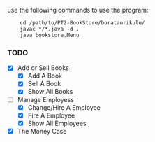 use the following commands to use the program:

```
	cd /path/to/PT2-BookStore/boratanrikulu/
	javac */*.java -d .
	java bookstore.Menu
```


### TODO  
* [x]  Add or Sell Books  
	* [x] Add A Book  
	* [x] Sell A Book  
	* [x] Show All Books  

* [ ] Manage Employess  
	* [X] Change/Hire A Employee  
	* [X] Fire A Employee  
	* [X] Show All Employees  

* [x] The Money Case
